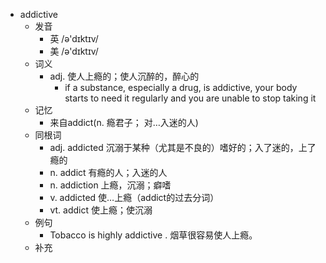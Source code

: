 - addictive
  - 发音
    - 英 /ə'dɪktɪv/
    - 美 /ə'dɪktɪv/
  - 词义
    - adj. 使人上瘾的；使人沉醉的，醉心的
      - if a substance, especially a drug, is addictive, your body starts to need it regularly and you are unable to stop taking it
  - 记忆
    - 来自addict(n. 瘾君子； 对…入迷的人)
  - 同根词
    - adj. addicted 沉溺于某种（尤其是不良的）嗜好的；入了迷的，上了瘾的
    - n. addict 有瘾的人；入迷的人
    - n. addiction 上瘾，沉溺；癖嗜
    - v. addicted 使…上瘾（addict的过去分词）
    - vt. addict 使上瘾；使沉溺
  - 例句
    - Tobacco is highly addictive . 烟草很容易使人上瘾。
  - 补充